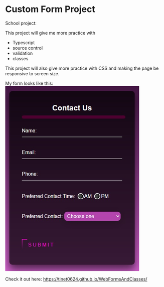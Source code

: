 # Custom Form Project

School project:

This project will give me more practice with 
* Typescript 
* source control
* validation
* classes

This project will also give more practice with CSS and making the page be responsive to screen size.

My form looks like this:
![screenshot](Images/ScreenShot.jpg)

Check it out here:
https://tinet0624.github.io/WebFormsAndClasses/